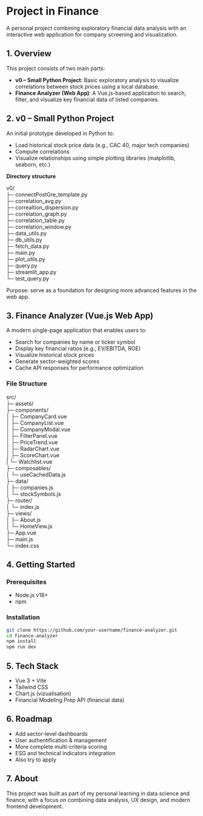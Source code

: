 # Project in Finance

A personal project combining exploratory financial data analysis with an interactive web application for company screening and visualization.

## 1. Overview

This project consists of two main parts:

- **v0 – Small Python Project**: Basic exploratory analysis to visualize correlations between stock prices using a local database.
- **Finance Analyzer (Web App)**: A Vue.js-based application to search, filter, and visualize key financial data of listed companies.

## 2. v0 – Small Python Project

An initial prototype developed in Python to:

- Load historical stock price data (e.g., CAC 40, major tech companies)
- Compute correlations
- Visualize relationships using simple plotting libraries (matplotlib, seaborn, etc.)

**Directory structure**

v0/   
├─ connectPostGre_template.py   
├─ correlation_avg.py   
├─ correaltion_dispersion.py   
├─ correlation_graph.py   
├─ correlation_table.py   
├─ correlation_window.py   
├─ data_utils.py   
├─ db_utils.py   
├─ fetch_data.py   
├─ main.py   
├─ plot_utils.py   
├─ query.py   
├─ streamlit_app.py   
└─ test_query.py   



Purpose: serve as a foundation for designing more advanced features in the web app.

## 3. Finance Analyzer (Vue.js Web App)

A modern single-page application that enables users to:

- Search for companies by name or ticker symbol
- Display key financial ratios (e.g., EV/EBITDA, ROE)
- Visualize historical stock prices
- Generate sector-weighted scores
- Cache API responses for performance optimization

### File Structure

src/   
├─ assets/   
├─ components/   
│   ├─ CompanyCard.vue   
│   ├─ CompanyList.vue   
│   ├─ CompanyModal.vue   
│   ├─ FilterPanel.vue   
│   ├─ PriceTrend.vue   
│   ├─ RadarChart.vue   
│   ├─ ScoreChart.vue   
|   └─ Watchlist.vue   
├─ composables/   
│   └─ useCachedData.js   
├─ data/   
│   ├─ companies.js   
│   └─ stockSymbols.js   
├─ router/   
│   └─ index.js   
├─ views/   
│   ├─ About.js   
│   └─ HomeView.js   
├─ App.vue   
├─ main.js   
└─ index.css   

## 4. Getting Started

### Prerequisites

- Node.js v18+
- npm

### Installation

```bash
git clone https://github.com/your-username/finance-analyzer.git
cd finance-analyzer
npm install
npm run dev
```

## 5. Tech Stack

- Vue 3 + Vite
- Tailwind CSS
- Chart.js (vizualisation)
- Financial Modeling Prep API (financial data)

## 6. Roadmap

- Add sector-level dashboards
- User authentification & management
- More complete multi-criteria scoring
- ESG and technical indicators integration
- Also try to apply

## 7. About

This project was built as part of my personal learning in data science and finance, with a focus on combining data analysis, UX design, and modern frontend development.